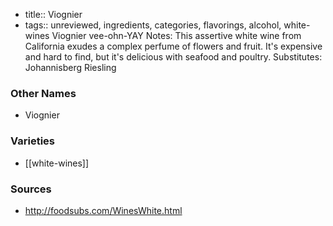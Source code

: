 - title:: Viognier
- tags:: unreviewed, ingredients, categories, flavorings, alcohol, white-wines
Viognier vee-ohn-YAY Notes: This assertive white wine from California exudes a complex perfume of flowers and fruit. It's expensive and hard to find, but it's delicious with seafood and poultry. Substitutes: Johannisberg Riesling

### Other Names

* Viognier

### Varieties

* [[white-wines]]

### Sources
* http://foodsubs.com/WinesWhite.html
